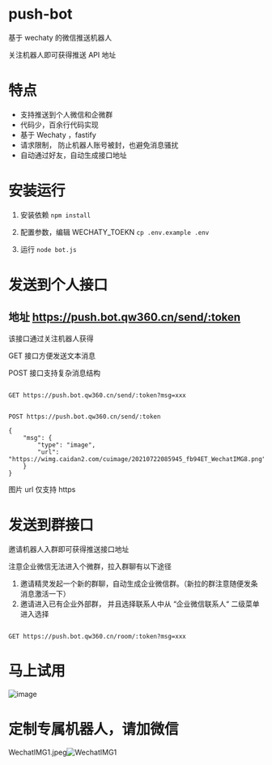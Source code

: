 # push-bot

基于 wechaty 的微信推送机器人

关注机器人即可获得推送 API 地址

# 特点
- 支持推送到个人微信和企微群
- 代码少，百余行代码实现
- 基于 Wechaty ，fastify
- 请求限制， 防止机器人账号被封，也避免消息骚扰
- 自动通过好友，自动生成接口地址

# 安装运行

1. 安装依赖 `npm install`

2. 配置参数，编辑 WECHATY_TOEKN `cp .env.example .env`

3. 运行 `node bot.js`

# 发送到个人接口

## 地址 https://push.bot.qw360.cn/send/:token

该接口通过关注机器人获得

GET 接口方便发送文本消息

POST 接口支持复杂消息结构

```

GET https://push.bot.qw360.cn/send/:token?msg=xxx


POST https://push.bot.qw360.cn/send/:token

{
    "msg": {
        "type": "image",
        "url": "https://wimg.caidan2.com/cuimage/20210722085945_fb94ET_WechatIMG8.png"
    }
}

```

图片 url 仅支持 https

# 发送到群接口

邀请机器人入群即可获得推送接口地址

注意企业微信无法进入个微群，拉入群聊有以下途径

1. 邀请精灵发起一个新的群聊，自动生成企业微信群。（新拉的群注意随便发条消息激活一下）
2. 邀请进入已有企业外部群， 并且选择联系人中从 “企业微信联系人“ 二级菜单进入选择


```

GET https://push.bot.qw360.cn/room/:token?msg=xxx

```

# 马上试用

![image](https://user-images.githubusercontent.com/543287/126447077-48823663-cf5d-433b-b51d-8096f634477d.png)


# 定制专属机器人，请加微信

WechatIMG1.jpeg![WechatIMG1](https://user-images.githubusercontent.com/543287/128118656-b35e7f0e-6b49-4eb2-b579-8dd3ead085ac.jpeg)

